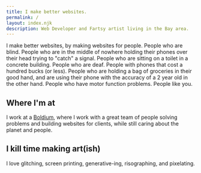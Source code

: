 ```yaml
---
title: I make better websites.
permalink: /
layout: index.njk
description: Web Developer and Fartsy artist living in the Bay area.
---
```


I make better websites, by making websites for people. People who are blind. People who are in the middle of nowhere holding their phones over their head trying to "catch" a signal. People who are sitting on a toilet in a concrete building. People who are deaf. People with phones that cost a hundred bucks (or less). People who are holding a bag of groceries in their good hand, and are using their phone with the accuracy of a 2 year old in the other hand. People who have motor function problems. People like you.

## Where I'm at

I work at a [Boldium](https://boldium.com), where I work with a great team of people solving problems and building websites for clients, while still caring about the planet and people.

<!-- ## I frick'n love every single designer I ever worked with.

Jason, Sarah, Buddy, Tai, Amber, George, Nick, Laura, Rusty, Rochelle, Gosia, Ariel, and Matt. Every single one is brilliant, and if you're a designer, I bet you are too. I wanna be friends. -->

## I kill time making art(ish)

I love glitching, screen printing, generative-ing, risographing, and pixelating.
